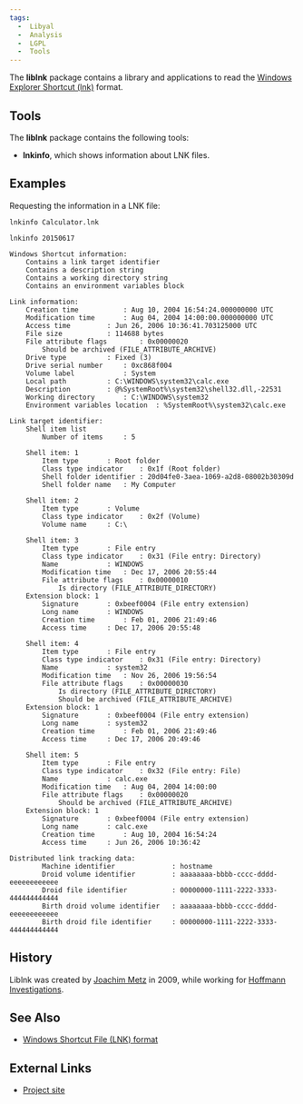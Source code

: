 ```yaml
---
tags:
  -  Libyal
  -  Analysis
  -  LGPL
  -  Tools
---
```

The **liblnk** package contains a library and applications to read the
[Windows Explorer Shortcut (lnk)](lnk.md) format.

## Tools

The **liblnk** package contains the following tools:

- **lnkinfo**, which shows information about LNK files.

## Examples

Requesting the information in a LNK file:

    lnkinfo Calculator.lnk

    lnkinfo 20150617

    Windows Shortcut information:
        Contains a link target identifier
        Contains a description string
        Contains a working directory string
        Contains an environment variables block

    Link information:
        Creation time           : Aug 10, 2004 16:54:24.000000000 UTC
        Modification time       : Aug 04, 2004 14:00:00.000000000 UTC
        Access time         : Jun 26, 2006 10:36:41.703125000 UTC
        File size           : 114688 bytes
        File attribute flags        : 0x00000020
            Should be archived (FILE_ATTRIBUTE_ARCHIVE)
        Drive type          : Fixed (3)
        Drive serial number     : 0xc868f004
        Volume label            : System
        Local path          : C:\WINDOWS\system32\calc.exe
        Description         : @%SystemRoot%\system32\shell32.dll,-22531
        Working directory       : C:\WINDOWS\system32
        Environment variables location  : %SystemRoot%\system32\calc.exe

    Link target identifier:
        Shell item list
            Number of items     : 5

        Shell item: 1
            Item type       : Root folder
            Class type indicator    : 0x1f (Root folder)
            Shell folder identifier : 20d04fe0-3aea-1069-a2d8-08002b30309d
            Shell folder name   : My Computer

        Shell item: 2
            Item type       : Volume
            Class type indicator    : 0x2f (Volume)
            Volume name     : C:\

        Shell item: 3
            Item type       : File entry
            Class type indicator    : 0x31 (File entry: Directory)
            Name            : WINDOWS
            Modification time   : Dec 17, 2006 20:55:44
            File attribute flags    : 0x00000010
                Is directory (FILE_ATTRIBUTE_DIRECTORY)
        Extension block: 1
            Signature       : 0xbeef0004 (File entry extension)
            Long name       : WINDOWS
            Creation time       : Feb 01, 2006 21:49:46
            Access time     : Dec 17, 2006 20:55:48

        Shell item: 4
            Item type       : File entry
            Class type indicator    : 0x31 (File entry: Directory)
            Name            : system32
            Modification time   : Nov 26, 2006 19:56:54
            File attribute flags    : 0x00000030
                Is directory (FILE_ATTRIBUTE_DIRECTORY)
                Should be archived (FILE_ATTRIBUTE_ARCHIVE)
        Extension block: 1
            Signature       : 0xbeef0004 (File entry extension)
            Long name       : system32
            Creation time       : Feb 01, 2006 21:49:46
            Access time     : Dec 17, 2006 20:49:46

        Shell item: 5
            Item type       : File entry
            Class type indicator    : 0x32 (File entry: File)
            Name            : calc.exe
            Modification time   : Aug 04, 2004 14:00:00
            File attribute flags    : 0x00000020
                Should be archived (FILE_ATTRIBUTE_ARCHIVE)
        Extension block: 1
            Signature       : 0xbeef0004 (File entry extension)
            Long name       : calc.exe
            Creation time       : Aug 10, 2004 16:54:24
            Access time     : Jun 26, 2006 10:36:42

    Distributed link tracking data:
            Machine identifier              : hostname
            Droid volume identifier         : aaaaaaaa-bbbb-cccc-dddd-eeeeeeeeeeee
            Droid file identifier           : 00000000-1111-2222-3333-444444444444
            Birth droid volume identifier   : aaaaaaaa-bbbb-cccc-dddd-eeeeeeeeeeee
            Birth droid file identifier     : 00000000-1111-2222-3333-444444444444

## History

Liblnk was created by [Joachim Metz](joachim_metz.md) in 2009,
while working for [Hoffmann Investigations](http://en.hoffmannbv.nl/).

## See Also

- [Windows Shortcut File (LNK) format](lnk.md)

## External Links

- [Project site](https://github.com/libyal/liblnk/)

